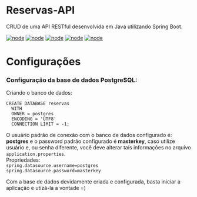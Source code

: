# Reservas-API
CRUD de uma API RESTful desenvolvida em Java utilizando Spring Boot.

[![node](https://img.shields.io/badge/Java_Version-1.8.0-lightgray.svg)](https://www.java.com/pt_BR/download/)
[![node](https://img.shields.io/badge/Maven_Version-3.5.4-steelblue.svg)](https://maven.apache.org/download.cgi)
[![node](https://img.shields.io/badge/Plugin-Lombok_1.18.6-indianRed.svg)](https://projectlombok.org/)
[![node](https://img.shields.io/badge/Database-PostgreSQL_9.4.1212-blue.svg)](https://www.postgresql.org/download/)
[![node](https://img.shields.io/badge/Hibernate-5.4.1.Final-peru.svg)](http://hibernate.org/)

 # Configurações 
 ### Configuração da base de dados PostgreSQL:
 
 Criando o banco de dados: </br>

    CREATE DATABASE reservas
      WITH 
      OWNER = postgres
      ENCODING = 'UTF8'
      CONNECTION LIMIT = -1;    
      
 O usuário padrão de conexão com o banco de dados configurado é: <html><b>postgres</b></html> e o password padrão configurado é <html><b>masterkey</b></html>, caso utilize usuário e, ou senha diferente, você deve alterar tais informações no arquivo ```application.properties```.
 </br>
 Propriedades:
 </br>
 ```spring.datasource.username=postgres```
 </br>
 ```spring.datasource.password=masterkey```
    
 Com a base de dados devidamente criada e configurada, basta iniciar a aplicação e utizá-la a vontade   =)    

